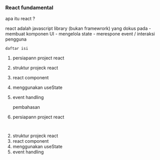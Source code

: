 


### React fundamental

apa itu react ?

react adalah javascript library (bukan  framewrork) yang dokus pada 
    - membuat komponen UI
    - mengelola state
    - merespone event / interaksi pengguna


    daftar isi

1. persiapann project react
2. struktur projeck react 
3. react component
4. menggunakan useState
5. event handling


    pembahasan

1. persiapann project react
```
    
```
2. struktur projeck react 
3. react component
4. menggunakan useState
5. event handling
 
